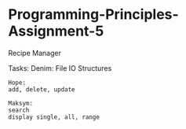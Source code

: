 # Programming-Principles-Assignment-5
Recipe Manager

Tasks:
    Denim:
    File IO
    Structures

    Hope: 
    add, delete, update

    Maksym:
    search
    display single, all, range
